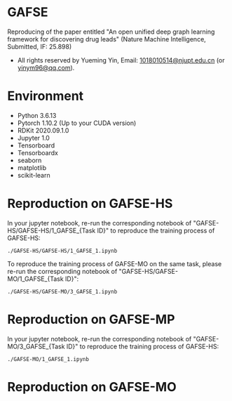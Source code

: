# GAFSE
Reproducing of the paper entitled "An open unified deep graph learning framework for discovering drug leads" (Nature Machine Intelligence, Submitted, IF: 25.898)

- All rights reserved by Yueming Yin, Email: 1018010514@njupt.edu.cn (or yinym96@qq.com).

# Environment
- Python 3.6.13
- Pytorch 1.10.2 (Up to your CUDA version)
- RDKit 2020.09.1.0
- Jupyter 1.0
- Tensorboard
- Tensorboardx
- seaborn
- matplotlib
- scikit-learn

# Reproduction on GAFSE-HS
In your jupyter notebook, re-run the corresponding notebook of "GAFSE-HS/GAFSE-HS/1_GAFSE_{Task ID}" to reproduce the training process of GAFSE-HS: 
```
./GAFSE-HS/GAFSE-HS/1_GAFSE_1.ipynb
```
To reproduce the training process of GAFSE-MO on the same task, please re-run the corresponding notebook of "GAFSE-HS/GAFSE-MO/1_GAFSE_{Task ID}":
```
./GAFSE-HS/GAFSE-MO/3_GAFSE_1.ipynb
```

# Reproduction on GAFSE-MP
In your jupyter notebook, re-run the corresponding notebook of "GAFSE-MO/3_GAFSE_{Task ID}" to reproduce the training process of GAFSE-HS: 
```
./GAFSE-MO/1_GAFSE_1.ipynb
```

# Reproduction on GAFSE-MO
